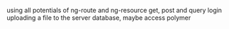 using all potentials of ng-route and ng-resource
  get, post and query
login
uploading a file to the server
database, maybe access
polymer